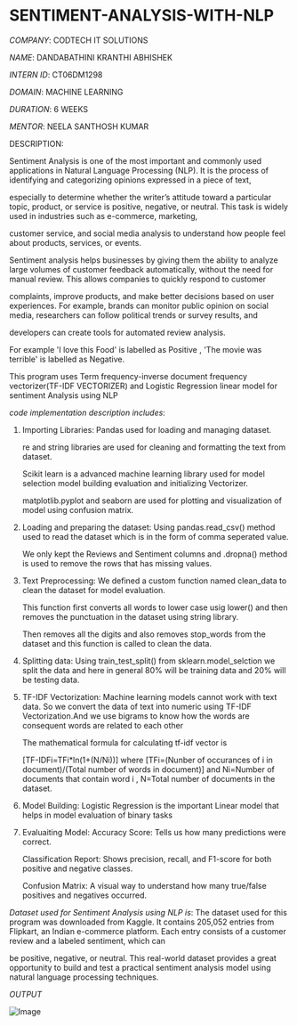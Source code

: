 # SENTIMENT-ANALYSIS-WITH-NLP

*COMPANY*: CODTECH IT SOLUTIONS

*NAME*: DANDABATHINI KRANTHI ABHISHEK

*INTERN ID*: CT06DM1298

*DOMAIN*: MACHINE LEARNING

*DURATION*: 6 WEEKS

*MENTOR*: NEELA SANTHOSH KUMAR

DESCRIPTION: 

Sentiment Analysis is one of the most important and commonly used applications in Natural Language Processing (NLP). It is the process of identifying and categorizing opinions expressed in a piece of text,

especially to determine whether the writer’s attitude toward a particular topic, product, or service is positive, negative, or neutral. This task is widely used in industries such as e-commerce, marketing, 

customer service, and social media analysis to understand how people feel about products, services, or events.

Sentiment analysis helps businesses by giving them the ability to analyze large volumes of customer feedback automatically, without the need for manual review. This allows companies to quickly respond to customer 

complaints, improve products, and make better decisions based on user experiences. For example, brands can monitor public opinion on social media, researchers can follow political trends or survey results, and 

developers can create tools for automated review analysis.

For example 'I love this Food' is labelled as Positive , 'The movie was terrible' is labelled as Negative.

This program uses Term frequency-inverse document frequency vectorizer(TF-IDF VECTORIZER) and Logistic Regression linear model for sentiment Analysis using NLP

*code implementation description includes*:
1. Importing Libraries:
   Pandas used for loading and managing dataset.

   re and string libraries are used for cleaning and formatting the text from dataset.

   Scikit learn is a advanced machine learning library used for model selection model building evaluation and initializing Vectorizer.

   matplotlib.pyplot and seaborn are used for plotting and visualization of model using confusion matrix.

2. Loading and preparing the dataset:
   Using pandas.read_csv() method used to read the dataset which is in the form of comma seperated value.

   We only kept the Reviews and Sentiment columns and .dropna() method is used to remove the rows that has missing values.

3. Text Preprocessing:
   We defined a custom function named clean_data to clean the dataset for model evaluation.

   This function first converts all words to lower case usig lower() and then removes the punctuation in the dataset using string library.

   Then removes all the digits and also removes stop_words from the dataset and this function is called to clean the data.

4. Splitting data:
   Using train_test_split() from sklearn.model_selction we split the data and here in general 80% will be training data and 20% will be testing data.

5. TF-IDF Vectorization:
   Machine learning models cannot work with text data. So we convert the data of text into numeric using TF-IDF Vectorization.And we use bigrams to know how the words are consequent words are related to each other

   The mathematical formula for calculating tf-idf vector is

   [TF-IDFi=TFi*ln(1+(N/Ni))] where [TFi=(Nunber of occurances of i in document)/(Total number of words in document)] and Ni=Number of documents that contain word i , N=Total number of documents in the dataset.

6. Model Building:
   Logistic Regression is the important Linear model that helps in model evaluation of binary tasks

7. Evaluaiting Model:
   Accuracy Score: Tells us how many predictions were correct.

   Classification Report: Shows precision, recall, and F1-score for both positive and negative classes.

   Confusion Matrix: A visual way to understand how many true/false positives and negatives occurred.

*Dataset used for Sentiment Analysis using NLP is*:
The dataset used for this program was downloaded from Kaggle. It contains 205,052 entries from Flipkart, an Indian e-commerce platform. Each entry consists of a customer review and a labeled sentiment, which can 

be positive, negative, or neutral. This real-world dataset provides a great opportunity to build and test a practical sentiment analysis model using natural language processing techniques.


*OUTPUT*

![Image](https://github.com/user-attachments/assets/fd323600-4323-4b4c-8726-db2acc15db45)
